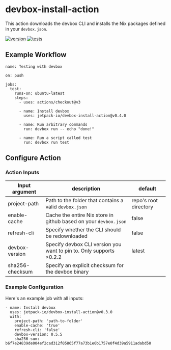 # devbox-install-action

This action downloads the devbox CLI and installs the Nix packages defined in your `devbox.json`.

[![version](https://img.shields.io/github/v/release/jetpack-io/devbox-install-action?color=green&label=version&sort=semver)](https://github.com/jetpack-io/devbox-install-action/releases) [![tests](https://github.com/jetpack-io/devbox-install-action/actions/workflows/test.yaml/badge.svg)](https://github.com/jetpack-io/devbox-install-action/actions/workflows/test.yaml?branch=main)

## Example Workflow

```
name: Testing with devbox

on: push

jobs:
  test:
    runs-on: ubuntu-latest
    steps:
      - uses: actions/checkout@v3

      - name: Install devbox
        uses: jetpack-io/devbox-install-action@v0.4.0

      - name: Run arbitrary commands
        run: devbox run -- echo "done!"

      - name: Run a script called test
        run: devbox run test
```

## Configure Action

### Action Inputs

| Input argument   | description                                                         | default               |
| ---------------- | ------------------------------------------------------------------- | --------------------- |
| project-path     | Path to the folder that contains a valid `devbox.json`              | repo's root directory |
| enable-cache     | Cache the entire Nix store in github based on your `devbox.json`    | false                 |
| refresh-cli      | Specify whether the CLI should be redownloaded                      | false                 |
| devbox-version   | Specify devbox CLI version you want to pin to. Only supports >0.2.2 | latest                |
| sha256-checksum  | Specify an explicit checksum for the devbox binary                  |                       |

### Example Configuration

Here's an example job with all inputs:

```
- name: Install devbox
  uses: jetpack-io/devbox-install-action@v0.3.0
  with:
    project-path: 'path-to-folder'
    enable-cache: 'true'
    refresh-cli: 'false'
    devbox-version: 0.5.5
    sha256-sum: b6f7e24839de004ef2cad312f05865f77a73b1e0b1757e0f4d39a5911adabd50
```
